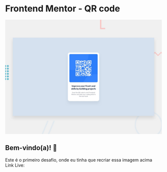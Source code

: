 # Frontend Mentor - QR code 

![Design preview for the QR code component coding challenge](./design/desktop-preview.jpg)

## Bem-vindo(a)! 👋

Este é o primeiro desafio, onde eu tinha que recriar essa imagem acima
Link Live: 
